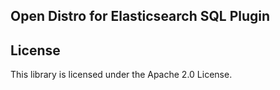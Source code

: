 ## Open Distro for Elasticsearch SQL Plugin


## License

This library is licensed under the Apache 2.0 License. 
